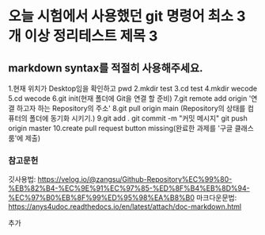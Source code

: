 # 오늘 시험에서 사용했던 git 명령어 최소 3개 이상 정리테스트 제목 3

## markdown syntax를 적절히 사용해주세요.

1.현재 위치가 Desktop임을 확인하고 pwd
2.mkdir test
3.cd test
4.mkdir wecode
5.cd wecode
6.git init(현재 폴더에 Git을 연결 할 준비)
7.git remote add origin '연결 하고자 하는 Repository의 주소'
8.git pull origin main (Repository의 상태를 컴퓨터의 폴더에 동기화 시키기.)
9.git add . git commit -m "커밋 메시지" git push origin master
10.create pull request button missing(완료한 과제를 '구글 클래스룸'에 제출)

### 참고문헌

깃사용법:
https://velog.io/@zangsu/Github-Repository%EC%99%80-%EB%82%B4-%EC%9E%91%EC%97%85-%ED%8F%B4%EB%8D%94-%EC%97%B0%EB%8F%99%ED%95%98%EA%B8%B0
마크다운문법:
https://anys4udoc.readthedocs.io/en/latest/attach/doc-markdown.html

추가
